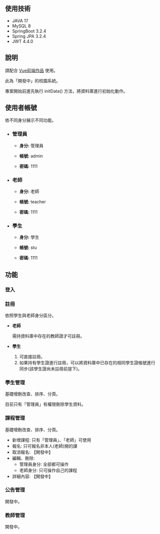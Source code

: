## 使用技術

- JAVA 17
- MySQL 8
- SpringBoot 3.2.4
- Spring JPA 3.2.4
- JWT 4.4.0



## 說明

請配合 [Vue前端作品](https://github.com/weh2o/vuefrontend) 使用。

此為「開發中」的校園系統。

專案開始前進先執行 initData() 方法，將資料庫進行初始化動作。



## 使用者帳號

依不同身分展示不同功能。

- ### **管理員**

  - **身分:** 管理員

  - **帳號:** admin

  - **密碼:** 1111

- ### **老師**

  - **身分:** 老師

  - **帳號:** teacher

  - **密碼:** 1111

- ### 學生

  - **身分:** 學生

  - **帳號:** stu

  - **密碼:** 1111

## 功能

### 登入

### 註冊

依照學生與老師身分區分。

- **老師**

  需持資料庫中存在的教師證才可註冊。

- **學生**

  1. 可直接註冊。
  2. 如果持有學生證進行註冊，可以將資料庫中已存在的相同學生證帳號進行同步(該學生證尚未註冊前提下)。

### 學生管理

基礎增刪改查、排序、分頁。

目前只有「管理員」有權限刪除學生資料。

### 課程管理

基礎增刪改查、排序、分頁。
- 新增課程: 只有「管理員」、「老師」可使用
- 報名: 只可報名非本人(老師)開的課
- 取消報名: 【開發中】
- 編輯、刪除: 
  - 管理員身分: 全部都可操作
  - 老師身分: 只可操作自己的課程
- 詳細內容: 【開發中】

### 公告管理

開發中。

### 教師管理

開發中。